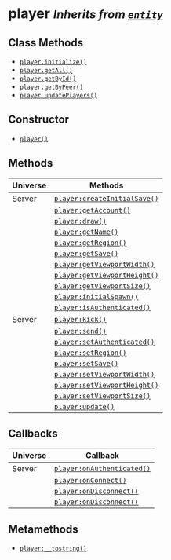 player <small>_Inherits from [`entity`](api/entity)_</small>
======

Class Methods
-------------

* [`player.initialize()`](api/player.initialize)
* [`player.getAll()`](api/player.getAll)
* [`player.getById()`](api/player.getById)
* [`player.getByPeer()`](api/player.getByPeer)
* [`player.updatePlayers()`](api/player.updatePlayers)

Constructor
-----------

* [`player()`](api/player.player)

Methods
-------

| Universe  | Methods                                                  |
| --------- | -------------------------------------------------------- |
| Server    | [`player:createInitialSave()`](api/player.createInitialSave) |
|           | [`player:getAccount()`](api/player.getAccount)               |
|           | [`player:draw()`](api/player.draw)                           |
|           | [`player:getName()`](api/player.getName)                     |
|           | [`player:getRegion()`](api/player.getRegion)                 |
|           | [`player:getSave()`](api/player.getSave)                     |
|           | [`player:getViewportWidth()`](api/player.getViewportWidth)   |
|           | [`player:getViewportHeight()`](api/player.getViewportHeight) |
|           | [`player:getViewportSize()`](api/player.getViewportSize)     |
|           | [`player:initialSpawn()`](api/player.initialSpawn)           |
|           | [`player:isAuthenticated()`](api/player.isAuthenticated)     |
| Server    | [`player:kick()`](api/player.kick)                           |
|           | [`player:send()`](api/player.send)                           |
|           | [`player:setAuthenticated()`](api/player.setAuthenticated)   |
|           | [`player:setRegion()`](api/player.setRegion)                 |
|           | [`player:setSave()`](api/player.setSave)                     |
|           | [`player:setViewportWidth()`](api/player.setViewportWidth)   |
|           | [`player:setViewportHeight()`](api/player.setViewportHeight) |
|           | [`player:setViewportSize()`](api/player.setViewportSize)     |
|           | [`player:update()`](api/player.update)                       |

Callbacks
---------

| Universe  | Callback                                             |
| --------- | ---------------------------------------------------- |
| Server    | [`player:onAuthenticated()`](api/player.onAuthenticated) |
|           | [`player:onConnect()`](api/player.onConnect)             |
|           | [`player:onDisconnect()`](api/player.onDisconnect)       |
|           | [`player:onDisconnect()`](api/player.onDisconnect)       |

Metamethods
-----------

* [`player:__tostring()`](api/player.__tostring)
